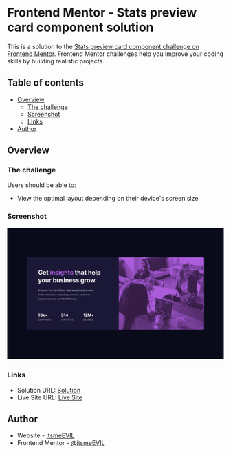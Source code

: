 # Frontend Mentor - Stats preview card component solution

This is a solution to the [Stats preview card component challenge on Frontend Mentor](https://www.frontendmentor.io/challenges/stats-preview-card-component-8JqbgoU62). Frontend Mentor challenges help you improve your coding skills by building realistic projects.

## Table of contents

-   [Overview](#overview)
    -   [The challenge](#the-challenge)
    -   [Screenshot](#screenshot)
    -   [Links](#links)
-   [Author](#author)

## Overview

### The challenge

Users should be able to:

-   View the optimal layout depending on their device's screen size

### Screenshot

![](./images/screenshot.jpg)

### Links

-   Solution URL: [Solution](https://frontendmentor.com/solutions)
-   Live Site URL: [Live Site](https://itsmeevil-frontendmentor-solutions.netlify.app/stats-preview-card/)

## Author

-   Website - [itsmeEVIL](https://itsmeevil.github.io)
-   Frontend Mentor - [@itsmeEVIL](https://www.frontendmentor.io/profile/itsmeEVIL)

